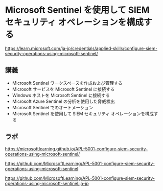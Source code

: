 # Microsoft Sentinel を使用して SIEM セキュリティ オペレーションを構成する

https://learn.microsoft.com/ja-jp/credentials/applied-skills/configure-siem-security-operations-using-microsoft-sentinel/

## 講義

- Microsoft Sentinel ワークスペースを作成および管理する
- Microsoft サービスを Microsoft Sentinel に接続する
- Windows ホストを Microsoft Sentinel に接続する
- Microsoft Azure Sentinel の分析を使用した脅威検出
- Microsoft Sentinel でのオートメーション
- Microsoft Sentinel を使用して SIEM セキュリティ オペレーションを構成する

## ラボ

https://microsoftlearning.github.io/APL-5001-configure-siem-security-operations-using-microsoft-sentinel/


https://github.com/MicrosoftLearning/APL-5001-configure-siem-security-operations-using-microsoft-sentinel

https://github.com/MicrosoftLearning/APL-5001-configure-siem-security-operations-using-microsoft-sentinel.ja-jp

